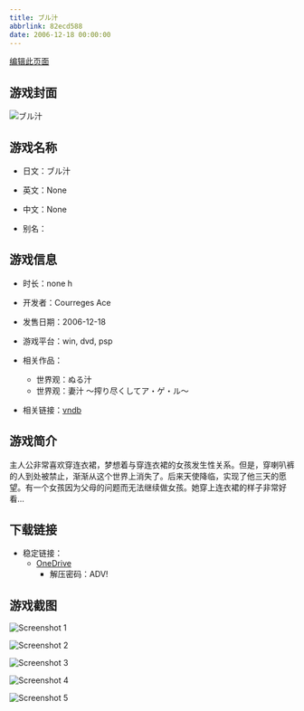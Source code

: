 ```yaml
---
title: ブル汁
abbrlink: 82ecd588
date: 2006-12-18 00:00:00
---
```

[编辑此页面](https://github.com/ACG-3/ADV3-source/blob/main/source/_posts/games/%E3%81%AC%E3%82%8B%E6%B1%81.md)

## 游戏封面

![ブル汁](https://pan.timero.xyz/onedrive/img_lib_001/%E3%81%AC%E3%82%8B%E6%B1%81_cover.avif)


## 游戏名称

- 日文：ブル汁
- 英文：None
- 中文：None

- 别名：


## 游戏信息

- 时长：none h
- 开发者：Courreges Ace
- 发售日期：2006-12-18
- 游戏平台：win, dvd, psp
- 相关作品：
   - 世界观：ぬる汁
   - 世界观：妻汁 ～搾り尽くしてア・ゲ・ル～

- 相关链接：[vndb](https://vndb.org/v5351)


## 游戏简介

主人公非常喜欢穿连衣裙，梦想着与穿连衣裙的女孩发生性关系。但是，穿喇叭裤的人到处被禁止，渐渐从这个世界上消失了。后来天使降临，实现了他三天的愿望。有一个女孩因为父母的问题而无法继续做女孩。她穿上连衣裙的样子非常好看...




## 下载链接

- 稳定链接：
    - [OneDrive](https://pan.timero.xyz/onedrive/adv_lib_001/%E3%81%AC%E3%82%8B%E6%B1%81)
        - 解压密码：ADV!



## 游戏截图


![Screenshot 1](https://pan.timero.xyz/onedrive/img_lib_001/%E3%81%AC%E3%82%8B%E6%B1%81_Screenshot_1.avif)

![Screenshot 2](https://pan.timero.xyz/onedrive/img_lib_001/%E3%81%AC%E3%82%8B%E6%B1%81_Screenshot_2.avif)

![Screenshot 3](https://pan.timero.xyz/onedrive/img_lib_001/%E3%81%AC%E3%82%8B%E6%B1%81_Screenshot_3.avif)

![Screenshot 4](https://pan.timero.xyz/onedrive/img_lib_001/%E3%81%AC%E3%82%8B%E6%B1%81_Screenshot_4.avif)

![Screenshot 5](https://pan.timero.xyz/onedrive/img_lib_001/%E3%81%AC%E3%82%8B%E6%B1%81_Screenshot_5.avif)

